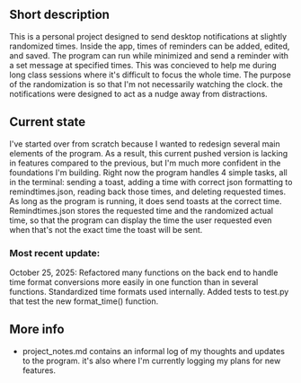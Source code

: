 ## Short description
This is a personal project designed to send desktop notifications at slightly randomized times. Inside the app, times of reminders can be added, edited, and saved. The program can run while minimized and send a reminder with a set message at specified times. This was concieved to help me during long class sessions where it's difficult to focus the whole time. The purpose of the randomization is so that I'm not necessarily watching the clock. the notifications were designed to act as a nudge away from distractions.

## Current state
I've started over from scratch because I wanted to redesign several main elements of the program. As a result, this current pushed version is lacking in features compared to the previous, but I'm much more confident in the foundations I'm building. Right now the program handles 4 simple tasks, all in the terminal: sending a toast, adding a time with correct json formatting to remindtimes.json, reading back those times, and deleting requested times. As long as the program is running, it does send toasts at the correct time. Remindtimes.json stores the requested time and the randomized actual time, so that the program can display the time the user requested even when that's not the exact time the toast will be sent. 

### Most recent update:

October 25, 2025:
Refactored many functions on the back end to handle time format conversions more easily in one function than in several functions. Standardized time formats used internally.
Added tests to test.py that test the new format_time() function.
                                                                   

## More info
- project_notes.md contains an informal log of my thoughts and updates to the program. it's also where I'm currently logging my plans for new features.





